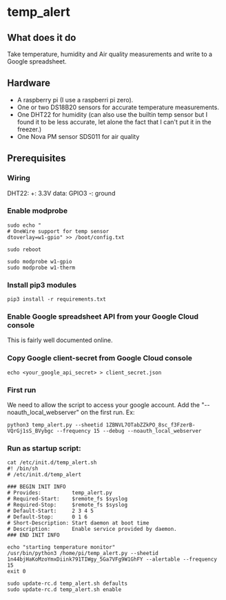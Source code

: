 # temp_alert

## What does it do

Take temperature, humidity and Air quality measurements and write to a Google spreadsheet.

## Hardware

* A raspberry pi (I use a raspberri pi zero).
* One or two DS18B20 sensors for accurate temperature measurements.
* One DHT22 for humidity (can also use the builtin temp sensor but I found it to be less accurate, let alone the fact that I can't put it in the freezer.)
* One Nova PM sensor SDS011 for air quality

## Prerequisites


### Wiring

DHT22:
  +: 3.3V
  data: GPIO3
  -: ground

### Enable modprobe
```
sudo echo "
# OneWire support for temp sensor
dtoverlay=w1-gpio" >> /boot/config.txt

sudo reboot

sudo modprobe w1-gpio
sudo modprobe w1-therm
```


### Install pip3 modules
```
pip3 install -r requirements.txt
```

### Enable Google spreadsheet API from your Google Cloud console
This is fairly well documented online.

### Copy Google client-secret from Google Cloud console
```
echo <your_google_api_secret> > client_secret.json
```

### First run
We need to allow the script to access your google account. Add the 
 "--noauth_local_webserver" on the first run. Ex:
```
python3 temp_alert.py --sheetid 1ZBNVL7OTabZZkPO_8sc_f3FzerB-VQrGj1sS_BVybgc --frequency 15 --debug --noauth_local_webserver
```

### Run as startup script:

```
cat /etc/init.d/temp_alert.sh
#! /bin/sh
# /etc/init.d/temp_alert

### BEGIN INIT INFO
# Provides:          temp_alert.py
# Required-Start:    $remote_fs $syslog
# Required-Stop:     $remote_fs $syslog
# Default-Start:     2 3 4 5
# Default-Stop:      0 1 6
# Short-Description: Start daemon at boot time
# Description:       Enable service provided by daemon.
### END INIT INFO

echo "starting temperature monitor"
/usr/bin/python3 /home/pi/temp_alert.py --sheetid 1n44bjHaKoMzoYmxDiink791TIWgy_5Ga7VFg9W1GhFY --alertable --frequency 15
exit 0

sudo update-rc.d temp_alert.sh defaults
sudo update-rc.d temp_alert.sh enable
```

